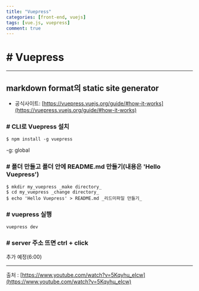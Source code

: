 ```yaml
---
title: "Vuepress"
categories: [front-end, vuejs]
tags: [vue.js, vuepress]
comment: true
---
```


# # Vuepress

---

## markdown format의 static site generator

- 공식사이트: [https://vuepress.vuejs.org/guide/#how-it-works](https://vuepress.vuejs.org/guide/#how-it-works)

### # CLI로 Vuepress 설치

```
$ npm install -g vuepress
```

-g: global

### # 폴더 만들고 폴더 안에 README.md 만들기(내용은 'Hello Vuepress')

```
$ mkdir my_vuepress _make directory_
$ cd my_vuepress _change directory_
$ echo 'Hello Vuepress' > README.md _리드미파일 만들기_
```

### # vuepress 실행

```
vuepress dev
```

### # server 주소 뜨면 ctrl + click

추가 예정(6:00)

---

출처 : [https://www.youtube.com/watch?v=5Kqyhu_eIcw](https://www.youtube.com/watch?v=5Kqyhu_eIcw)
